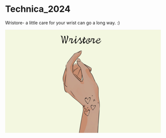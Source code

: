 # Technica_2024
Wristore- a little care for your wrist can go a long way. :)

![A wrist against a yellow background having a tattoo with hearts and stars on it.](https://github.com/SwathiR03/Technica_2024/blob/master/Wristore_logo.jpg)


